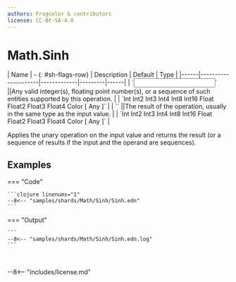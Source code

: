 ```yaml
---
authors: Fragcolor & contributors
license: CC-BY-SA-4.0
---
```



# Math.Sinh

<div class="sh-parameters" markdown="1">
| Name | - {: #sh-flags-row} | Description | Default | Type |
|------|---------------------|-------------|---------|------|
| `<input>` ||Any valid integer(s), floating point number(s), or a sequence of such entities supported by this operation. | | `Int Int2 Int3 Int4 Int8 Int16 Float Float2 Float3 Float4 Color [ Any ]` |
| `<output>` ||The result of the operation, usually in the same type as the input value. | | `Int Int2 Int3 Int4 Int8 Int16 Float Float2 Float3 Float4 Color [ Any ]` |

</div>

Applies the unary operation on the input value and returns the result (or a sequence of results if the input and the operand are sequences).

## Examples

=== "Code"

    ```clojure linenums="1"
    --8<-- "samples/shards/Math/Sinh/Sinh.edn"
    ```

=== "Output"

    ```
    --8<-- "samples/shards/Math/Sinh/Sinh.edn.log"
    ```
&nbsp;

--8<-- "includes/license.md"
